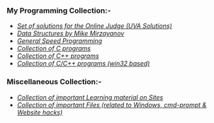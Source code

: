 <!--
**HypertextAssassin0273/HypertextAssassin0273** is a ✨ _special_ ✨ repository because its `README.md` (this file) appears on your GitHub profile.

Here are some ideas to get you started:

- 🔭 I’m currently working on ...
- 🌱 I’m currently learning ...
- 👯 I’m looking to collaborate on ...
- 🤔 I’m looking for help with ...
- 💬 Ask me about ...
- 📫 How to reach me: ...
- 😄 Pronouns: ...
- ⚡ Fun fact: ...
-->
### My Programming Collection:-
- [_Set of solutions for the Online Judge (UVA Solutions)_](https://github.com/HypertextAssassin0273/UVA-Solutions)
- [_Data Structures by Mike Mirzayanov_](https://github.com/HypertextAssassin0273/Mike-Mirzayanov---DS-And-Algo-Implementation)
- [_General Speed Programming_](https://github.com/HypertextAssassin0273/Spectre)
- [_Collection of C programs_](https://github.com/HypertextAssassin0273/Console_based_C-Programs)
- [_Collection of C++ programs_](https://github.com/HypertextAssassin0273/Console_based_Cpp-Programs)
- [_Collection of C/C++ programs (win32 based)_](https://github.com/HypertextAssassin0273/Win32_based_programs)
### Miscellaneous Collection:-
- [_Collection of important Learning material on Sites_](https://github.com/HypertextAssassin0273/HypertextAssassin0273/tree/master/Important%20Sites)
- [_Collection of important Files (related to Windows, cmd-prompt & Website hacks)_](https://github.com/HypertextAssassin0273/HypertextAssassin0273/tree/master/Important%20Files)
